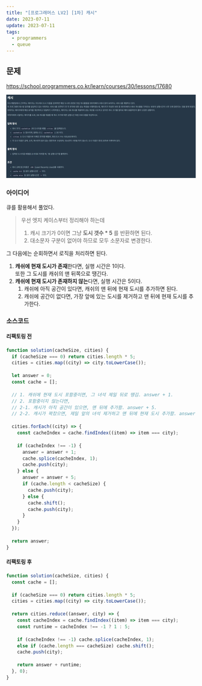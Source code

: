 ```yaml
---
title: "[프로그래머스 LV2] [1차] 캐시"
date: 2023-07-11
update: 2023-07-11
tags:
  - programmers
  - queue
---
```


## 문제
https://school.programmers.co.kr/learn/courses/30/lessons/17680

![](./description.png)

### 아이디어
큐를 활용해서 풀었다.  

> 우선 엣지 케이스부터 정리해야 하는데  
> 1. 캐시 크기가 0이면 그냥 **도시 갯수 * 5** 를 반환하면 된다.  
> 2. 대소문자 구분이 없어야 하므로 모두 소문자로 변경한다.  

그 다음에는 순회하면서 로직을 처리하면 된다.  
1. **캐쉬에 현재 도시가 존재**한다면, 실행 시간은 1이다.  
또한 그 도시를 캐쉬의 맨 뒤쪽으로 땡긴다.
2. **캐쉬에 현재 도시가 존재하지 않는**다면, 실행 시간은 5이다.  
    1. 캐쉬에 아직 공간이 있다면, 캐쉬의 맨 뒤에 현재 도시를 추가하면 된다.  
    2. 캐쉬에 공간이 없다면, 가장 앞에 있는 도시를 제거하고 맨 뒤에 현재 도시를 추가한다.



### 소스코드

#### 리팩토링 전
```js
function solution(cacheSize, cities) {
  if (cacheSize === 0) return cities.length * 5;
  cities = cities.map((city) => city.toLowerCase());

  let answer = 0;
  const cache = [];

  // 1. 캐쉬에 현재 도시 포함중이면, 그 녀석 제일 뒤로 땡김. answer + 1.
  // 2. 포함중이지 않는다면,
  // 2-1. 캐시가 아직 공간이 있으면, 맨 뒤에 추가함. answer + 5.
  // 2-2. 캐시가 꽉찼으면, 제일 앞의 녀석 제거하고 맨 뒤에 현재 도시 추가함. answer + 5.

  cities.forEach((city) => {
    const cacheIndex = cache.findIndex((item) => item === city);

    if (cacheIndex !== -1) {
      answer = answer + 1;
      cache.splice(cacheIndex, 1);
      cache.push(city);
    } else {
      answer = answer + 5;
      if (cache.length < cacheSize) {
        cache.push(city);
      } else {
        cache.shift();
        cache.push(city);
      }
    }
  });

  return answer;
}
```

#### 리팩토링 후
```js
function solution(cacheSize, cities) {
  const cache = [];

  if (cacheSize === 0) return cities.length * 5;
  cities = cities.map((city) => city.toLowerCase());

  return cities.reduce((answer, city) => {
    const cacheIndex = cache.findIndex((item) => item === city);
    const runtime = cacheIndex !== -1 ? 1 : 5;

    if (cacheIndex !== -1) cache.splice(cacheIndex, 1);
    else if (cache.length === cacheSize) cache.shift();
    cache.push(city);

    return answer + runtime;
  }, 0);
}
```